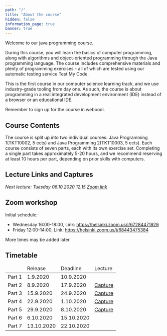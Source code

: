 ```yaml
---
path: "/"
title: "About the course"
hidden: false
information_page: true
banner: true
---
```


Welcome to our java programming course.

During this course, you will learn the basics of computer programming, along with algorithms and object-oriented programming through the Java programming language. The course includes comprehensive materials and plenty of programming exercises - all of which are tested using our automatic testing service Test My Code.

This is the first course in our computer science learning track, and we use industry-grade tooling from day one. As such, the course is about programming in a real integrated development environment (IDE) instead of a browser or an educational IDE.

Remember to sign up for the course in weboodi.

## Course Contents

The course is split up into two individual courses: Java Programming 1(TKT10002, 5 ects) and Java Programming 2(TKT10003, 5 ects). Each course consists of seven parts, each with its own exercise set. Completing a single part takes approximately 5-20 hours, and we recommend reserving at least 10 hours per part, depending on prior skills with computers.

## Lecture Links and Captures

*Next lecture: Tuesday 06.10.2020 12.15*
*[Zoom link](https://helsinki.zoom.us/j/67488989854?pwd=RHppMW1FK0p3TlgzMzhaQlZNWFNWUT09)*

## Zoom workshop

Initial schedule:

* Wednesday 16:00-18:00, Link: https://helsinki.zoom.us/j/67284471929
* Friday 12:00-14:00, Link: https://helsinki.zoom.us/j/68443475384

More times may be added later.

## Timetable

<table>
  <thead>
    <tr>
      <td></td>
      <td>Release</td>
      <td>Deadline</td>
      <td>Lecture</td>
    </tr>
  </th>
  <tbody>
    <tr>
      <td>Part 1</td>
      <td>1.9.2020</td>
      <td>10.9.2020</td>
    </tr>
    <tr>
      <td>Part 2</td>
      <td>8.9.2020</td>
      <td>17.9.2020</td>
      <td> <a href="https://youtu.be/Q6YxHsh3gvk">Capture</a> </td>
    </tr>
    <tr>
      <td>Part 3</td>
      <td>15.9.2020</td>
      <td>24.9.2020</td>
      <td> <a href="https://youtu.be/-RGebtjvNCE">Capture</a></td>
    </tr>
    <tr>
      <td>Part 4</td>
      <td>22.9.2020</td>
      <td>1.10.2020</td>
      <td><a href="https://youtu.be/LwJf_mjEcP0">Capture</a></td>
    </tr>
    <tr>
      <td>Part 5</td>
      <td>29.9.2020</td>
      <td>8.10.2020</td>
      <td><a href="https://youtu.be/zMn1JgtsC-Q">Capture</a></td>
    </tr>
    <tr>
      <td>Part 6</td>
      <td>6.10.2020</td>
      <td>15.10.2020</td>
    </tr>
    <tr>
      <td>Part 7</td>
      <td>13.10.2020</td>
      <td>22.10.2020</td>
    </tr>
  </tbody>
</table>
